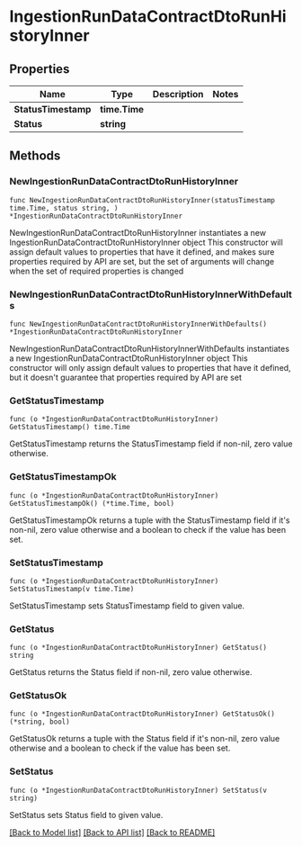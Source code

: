 # IngestionRunDataContractDtoRunHistoryInner

## Properties

Name | Type | Description | Notes
------------ | ------------- | ------------- | -------------
**StatusTimestamp** | **time.Time** |  | 
**Status** | **string** |  | 

## Methods

### NewIngestionRunDataContractDtoRunHistoryInner

`func NewIngestionRunDataContractDtoRunHistoryInner(statusTimestamp time.Time, status string, ) *IngestionRunDataContractDtoRunHistoryInner`

NewIngestionRunDataContractDtoRunHistoryInner instantiates a new IngestionRunDataContractDtoRunHistoryInner object
This constructor will assign default values to properties that have it defined,
and makes sure properties required by API are set, but the set of arguments
will change when the set of required properties is changed

### NewIngestionRunDataContractDtoRunHistoryInnerWithDefaults

`func NewIngestionRunDataContractDtoRunHistoryInnerWithDefaults() *IngestionRunDataContractDtoRunHistoryInner`

NewIngestionRunDataContractDtoRunHistoryInnerWithDefaults instantiates a new IngestionRunDataContractDtoRunHistoryInner object
This constructor will only assign default values to properties that have it defined,
but it doesn't guarantee that properties required by API are set

### GetStatusTimestamp

`func (o *IngestionRunDataContractDtoRunHistoryInner) GetStatusTimestamp() time.Time`

GetStatusTimestamp returns the StatusTimestamp field if non-nil, zero value otherwise.

### GetStatusTimestampOk

`func (o *IngestionRunDataContractDtoRunHistoryInner) GetStatusTimestampOk() (*time.Time, bool)`

GetStatusTimestampOk returns a tuple with the StatusTimestamp field if it's non-nil, zero value otherwise
and a boolean to check if the value has been set.

### SetStatusTimestamp

`func (o *IngestionRunDataContractDtoRunHistoryInner) SetStatusTimestamp(v time.Time)`

SetStatusTimestamp sets StatusTimestamp field to given value.


### GetStatus

`func (o *IngestionRunDataContractDtoRunHistoryInner) GetStatus() string`

GetStatus returns the Status field if non-nil, zero value otherwise.

### GetStatusOk

`func (o *IngestionRunDataContractDtoRunHistoryInner) GetStatusOk() (*string, bool)`

GetStatusOk returns a tuple with the Status field if it's non-nil, zero value otherwise
and a boolean to check if the value has been set.

### SetStatus

`func (o *IngestionRunDataContractDtoRunHistoryInner) SetStatus(v string)`

SetStatus sets Status field to given value.



[[Back to Model list]](../README.md#documentation-for-models) [[Back to API list]](../README.md#documentation-for-api-endpoints) [[Back to README]](../README.md)


